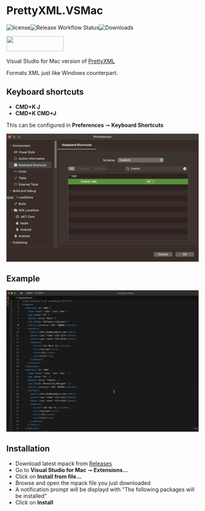# PrettyXML.VSMac

![license](https://img.shields.io/github/license/pmahend1/PrettyXML.VSMac?label=License&color=orange&style=for-the-badge)![Release Workflow Status](https://img.shields.io/github/actions/workflow/status/pmahend1/prettyxml.vsmac/BuildDeployCI.yml?style=for-the-badge)![Downloads](https://img.shields.io/github/downloads/pmahend1/Prettyxml.vsmac/total?color=blue&label=Downloads&style=for-the-badge)

[<img src="https://cdn.buymeacoffee.com/buttons/v2/default-blue.png" width=150 height=40>](https://www.buymeacoffee.com/pmahend1)  

Visual Studio for Mac version of [PrettyXML](https://github.com/pmahend1/PrettyXML)

Formats XML just like Windows counterpart.


## Keyboard shortcuts

- **CMD+K J** 
- **CMD+K CMD+J**

This can be configured in **Preferences** ➞ **Keyboard Shortcuts**

![Keyboard shortcut](./PrettyXML.VSMac/PrettyXML.VSMac/shortcut.png)


## Example

![Example](./example.gif)  


## Installation 

- Download latest mpack from [Releases](https://github.com/pmahend1/PrettyXML.VSMac/releases/)
- Go to **Visual Studio for Mac** ➞ **Extensions...**
- Click on **Install from file...**
- Browse and open the mpack file you just downloaded
- A notification prompt will be displayd with "The following packages will be installed"
- Click on **Install**  

